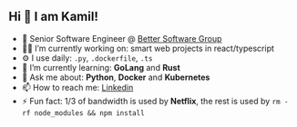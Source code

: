 ## Hi 👋 I am Kamil!

- 🏢 Senior Software Engineer @ [Better Software Group](https://www.bsgroup.eu/)
- 👨‍💻 I’m currently working on: smart web projects in react/typescript
- ⚙️ I use daily: `.py`, `.dockerfile`, `.ts`
- 🌱 I’m currently learning: **GoLang** and **Rust**
- 💬 Ask me about: **Python**, **Docker** and **Kubernetes**
- 📫 How to reach me: [Linkedin](https://www.linkedin.com/in/dikamilo/)
- ⚡ Fun fact: 1/3 of bandwidth is used by **Netflix**, the rest is used by `rm -rf node_modules && npm install`

